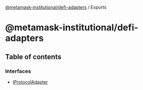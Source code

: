 [@metamask-institutional/defi-adapters](README.md) / Exports

# @metamask-institutional/defi-adapters

## Table of contents

### Interfaces

- [IProtocolAdapter](interfaces/IProtocolAdapter.md)
